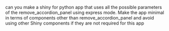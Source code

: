 can you make a shiny for python app that uses all the possible parameters of the remove_accordion_panel using express mode.
Make the app minimal in terms of components other than remove_accordion_panel and avoid using other Shiny components if they are not required for this app
